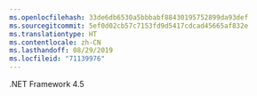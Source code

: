 ```yaml
---
ms.openlocfilehash: 33de6db6530a5bbbabf88430195752899da93def
ms.sourcegitcommit: 5ef0d02cb57c7153fd9d5417cdcad45665af832e
ms.translationtype: HT
ms.contentlocale: zh-CN
ms.lasthandoff: 08/29/2019
ms.locfileid: "71139976"
---
```

.NET Framework 4.5